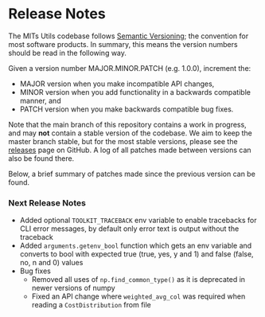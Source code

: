 # Release Notes

The MITs Utils codebase follows [Semantic Versioning](https://semver.org/); the convention
for most software products. In summary, this means the version numbers should be read in the
following way.

Given a version number MAJOR.MINOR.PATCH (e.g. 1.0.0), increment the:

- MAJOR version when you make incompatible API changes,
- MINOR version when you add functionality in a backwards compatible manner, and
- PATCH version when you make backwards compatible bug fixes.

Note that the main branch of this repository contains a work in progress, and  may **not**
contain a stable version of the codebase. We aim to keep the master branch stable, but for the
most stable versions, please see the
[releases](https://github.com/Transport-for-the-North/caf.toolkit/releases)
page on GitHub. A log of all patches made between versions can also be found
there.

Below, a brief summary of patches made since the previous version can be found.

### Next Release Notes

- Added optional `TOOLKIT_TRACEBACK` env variable to enable tracebacks for CLI error
  messages, by default only error text is output without the traceback
- Added `arguments.getenv_bool` function which gets an env variable and converts to bool
  with expected true (true, yes, y and 1) and false (false, no, n and 0) values
- Bug fixes
  - Removed all uses of `np.find_common_type()` as it is deprecated in newer versions of numpy
  - Fixed an API change where `weighted_avg_col` was required when reading a `CostDistribution` from file